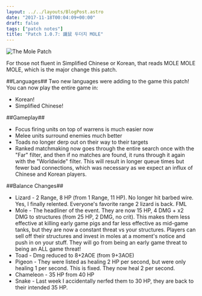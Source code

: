 ```yaml
---
layout: ../../layouts/BlogPost.astro
date: "2017-11-18T00:04:09+00:00"
draft: false
tags: ["patch notes"]
title: "Patch 1.0.7: 鼹鼠 두더지 MOLE"
---
```


![The Mole Patch](https://i.imgur.com/9yH0VXV.jpg)

For those not fluent in Simplified Chinese or Korean, that reads MOLE MOLE MOLE, which is the major change this patch.

##Languages##
Two new languages were adding to the game this patch! You can now play the entire game in:

- Korean!
- Simplified Chinese!

##Gameplay##

- Focus firing units on top of warrens is much easier now
- Melee units surround enemies much better
- Toads no longer derp out on their way to their targets
- Ranked matchmaking now goes through the entire search once with the "Far" filter, and then if no matches are found, it runs through it again with the "Worldwide" filter. This will result in longer queue times but fewer bad connections, which was necessary as we expect an influx of Chinese and Korean players.

##Balance Changes##

- Lizard - 2 Range, 8 HP (from 1 Range, 11 HP). No longer hit barbed wire. Yes, I finally relented. Everyone's favorite range 2 lizard is back. FML
- Mole - The headliner of the event. They are now 15 HP, 4 DMG + x2 DMG to structures (from 25 HP, 2 DMG, no crit). This makes them less effective at killing early game pigs and far less effective as mid-game tanks, but they are now a constant threat vs your structures. Players can sell off their structures and invest in moles at a moment's notice and push in on your stuff. They will go from being an early game threat to being an ALL game threat!
- Toad - Dmg reduced to 8+2AOE (from 9+3AOE)
- Pigeon - They were listed as healing 2 HP per second, but were only healing 1 per second. This is fixed. They now heal 2 per second.
- Chameleon - 35 HP from 40 HP
- Snake - Last week I accidentally nerfed them to 30 HP, they are back to their intended 35 HP.
